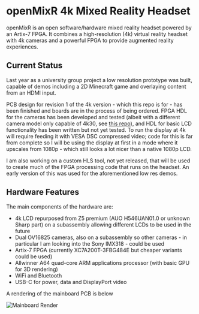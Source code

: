 # openMixR 4k Mixed Reality Headset

openMixR is an open software/hardware mixed reality headset powered by an Artix-7 FPGA. It combines a high-resolution (4k) virtual reality headset with
4k cameras and a powerful FPGA to provide augmented reality experiences.

## Current Status

Last year as a university group project a low resolution prototype was built, capable of demos
including a 2D Minecraft game and overlaying content from an HDMI input.

PCB design for revision 1 of the 4k version - which this repo is for - has been finished and
boards are in the process of being ordered. FPGA HDL for the cameras has been developed and tested (albeit
  with a different camera model only capable of 4k30, see [this repo](https://github.com/daveshah1/CSI2Rx)), and HDL for basic LCD functionality has been written
but not yet tested. To run the display at 4k will require feeding it with VESA DSC compressed video; code for
this is far from complete so I will be using the display at first in a mode where it upscales from 1080p - which
still looks a lot nicer than a native 1080p LCD.

I am also working on a custom HLS tool, not yet released, that will be used to create much of the FPGA processing
code that runs on the headset. An early version of this was used for the aforementioned low res demos.

## Hardware Features

The main components of the hardware are:

 - 4k LCD repurposed from Z5 premium (AUO H546UAN01.0 or unknown Sharp part) on a subassembly allowing different LCDs to be used in the future
 - Dual OV16825 cameras, also on a subassembly so other cameras - in particular I am looking into the Sony IMX318 - could be used
 - Artix-7 FPGA (currently XC7A200T-3FBG484E but cheaper variants could be used)
 - Allwinner A64 quad-core ARM applications processor (with basic GPU for 3D rendering)
 - WiFi and Bluetooth
 - USB-C for power, data and DisplayPort video

A rendering of the mainboard PCB is below

![Mainboard Render](https://ds0.me/ar/mainboard-render-sm.jpg)
